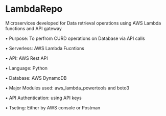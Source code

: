 # LambdaRepo
Microservices developed for Data retrieval operations using AWS Lambda functions and API gateway 

•	Purpose: To perfrom CURD operations on Database via API calls

•	Serverless: AWS Lambda Fucntions 

•	API: AWS Rest API

•	Language: Python

•	Database: AWS DynamoDB

•	Major Modules used: aws_lambda_powertools and boto3

•	API Authentication: using API keys

• Tseting: Either by AWS console or Postman

